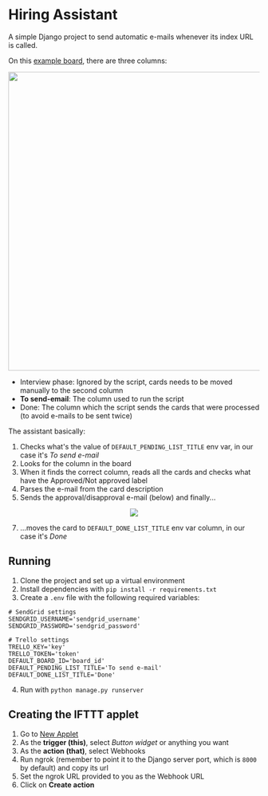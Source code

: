 # Hiring Assistant
A simple Django project to send automatic e-mails whenever its index URL is called.

On this [example board](https://trello.com/b/rpnspWv1/hiring), there are three columns:
<p style="text-align: center;">
    <img src="https://i.imgur.com/fdVqFhr.png" width="600">
</p>

- Interview phase: Ignored by the script, cards needs to be moved manually to the second column
- **To send-email**: The column used to run the script
- Done: The column which the script sends the cards that were processed (to avoid e-mails to be sent twice)

The assistant basically:
1. Checks what's the value of `DEFAULT_PENDING_LIST_TITLE` env var, in our case it's *To send e-mail*
2. Looks for the column in the board
3. When it finds the correct column, reads all the cards and checks what have the Approved/Not approved label
4. Parses the e-mail from the card description
5. Sends the approval/disapproval e-mail (below) and finally...
<p style="text-align:center;">
<img src="https://i.imgur.com/2b7nYBW.png">
</p>

7. ...moves the card to `DEFAULT_DONE_LIST_TITLE` env var column, in our case it's *Done*

## Running
1. Clone the project and set up a virtual environment
2. Install dependencies with `pip install -r requirements.txt`
3. Create a `.env` file with the following required variables:
```env
# SendGrid settings
SENDGRID_USERNAME='sendgrid_username'
SENDGRID_PASSWORD='sendgrid_password'

# Trello settings
TRELLO_KEY='key'
TRELLO_TOKEN='token'
DEFAULT_BOARD_ID='board_id'
DEFAULT_PENDING_LIST_TITLE='To send e-mail'
DEFAULT_DONE_LIST_TITLE='Done'
```
4. Run with `python manage.py runserver`

## Creating the IFTTT applet
1. Go to [New Applet](https://ifttt.com/create)
2. As the **trigger (this)**, select *Button widget* or anything you want
3. As the **action (that)**, select Webhooks
4. Run ngrok (remember to point it to the Django server port, which is `8000` by default) and copy its url
5. Set the ngrok URL provided to you as the Webhook URL
6. Click on **Create action**